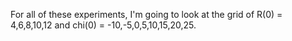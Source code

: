 For all of these experiments, I'm going to look at the grid of R(0) = 4,6,8,10,12 and chi(0) = -10,-5,0,5,10,15,20,25.